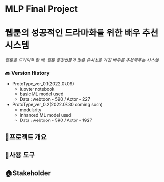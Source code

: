 # MLP Final Project

# 웹툰의 성공적인 드라마화를 위한 배우 추천 시스템 

*웹툰을 드라마화 할 때, 웹툰 등장인물과 많은 유사성을 가진 배우를 추천해주는 시스템*



### :soon: Version History

- ProtoType_ver_0.1(2022.07.09)
  - jupyter notebook
  - basic ML model used
  - Data : webtoon - 590 / Actor - 227
- ProtoType_ver_0.2(2022.07.30 coming soon)
  - modularity
  - inhanced ML model used
  - Data : webtoon - 590 / Actor - 1927



## :mag_right:프로젝트 개요



## :nut_and_bolt:사용 도구



## :house:Stakeholder

